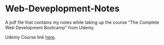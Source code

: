 # Web-Deveplopment-Notes
A pdf file that contains my notes while taking up the course "The Complete Web Development Bootcamp" from Udemy.

Udemy Course link [here](https://www.udemy.com/course/the-complete-web-development-bootcamp/).

